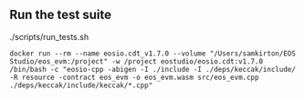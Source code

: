 ## Run the test suite

./scripts/run_tests.sh

```
docker run --rm --name eosio.cdt_v1.7.0 --volume "/Users/samkirton/EOS Studio/eos_evm:/project" -w /project eostudio/eosio.cdt:v1.7.0 /bin/bash -c "eosio-cpp -abigen -I ./include -I ./deps/keccak/include/ -R resource -contract eos_evm -o eos_evm.wasm src/eos_evm.cpp ./deps/keccak/include/keccak/*.cpp"
```
